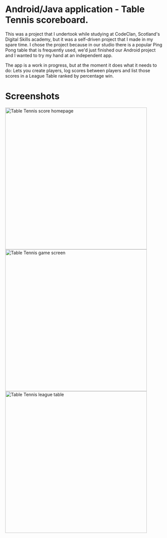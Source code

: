 # Android/Java application - Table Tennis scoreboard.

This was a project that I undertook while studying at CodeClan, Scotland's Digital Skills academy, but it was a self-driven project that I made in my spare time. I chose the project because in our studio there is a popular Ping Pong table that is frequently used, we'd just finished our Android project and I wanted to try my hand at an independent app.

The app is a work in progress, but at the moment it does what it needs to do: Lets you create players, log scores between players and list those scores in a League Table ranked by percentage win.


# Screenshots
 
<img src="https://github.com/ShetlandJ/TableTennisScorer/blob/master/tt1.png" alt="Table Tennis score homepage" width="450" />
<img src="https://github.com/ShetlandJ/TableTennisScorer/blob/master/tts1.png" alt="Table Tennis game screen" width="450" />
<img src="https://github.com/ShetlandJ/TableTennisScorer/blob/master/tts2.png" alt="Table Tennis league table" width="450" />

